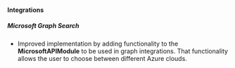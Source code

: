 
#### Integrations

##### Microsoft Graph Search

- Improved implementation by adding functionality to the **MicrosoftAPIModule** to be used in graph integrations. That functionality allows the user to choose between different Azure clouds.